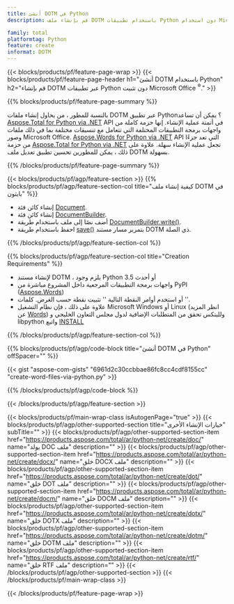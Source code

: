 ```yaml
---
title: أنشئ DOTM في Python
description: قم بإنشاء ملف DOTM باستخدام تطبيقات Python دون استخدام Microsoft Word. 

family: total
platformtag: Python
feature: create
informat: DOTM
---
```

{{< blocks/products/pf/feature-page-wrap >}}
{{< blocks/products/pf/feature-page-header h1="أنشئ DOTM باستخدام Python" h2="قم بإنشاء DOTM عبر تطبيقات Python دون تثبيت Microsoft Office <sup>&reg;</sup>." >}}

{{% blocks/products/pf/feature-page-summary %}}

بالنسبة للمطور ، من يحاول إنشاء ملفات DOTM عبر تطبيق Python؟ يمكن أن تساعد [Aspose.Total for Python via .NET](https://products.aspose.com/total/python-net/) API في أتمتة عملية الإنشاء. إنها حزمة كاملة من واجهات برمجة التطبيقات المختلفة التي تتعامل مع تنسيقات مختلفة بما في ذلك ملفات وصور Microsoft Office. [Aspose.Words for Python via .NET](https://products.aspose.com/words/python-net/) API التي تعد جزءًا من حزمة [Aspose.Total for Python via .NET](https://products.aspose.com/total/python-net/) تجعل عملية الإنشاء سهلة. علاوة على ذلك ، يمكن للمطورين تحسين تطبيق تعديل ملف DOTM بسهولة. 

{{% /blocks/products/pf/feature-page-summary %}}

{{< blocks/products/pf/agp/feature-section >}}
{{% blocks/products/pf/agp/feature-section-col title="كيفية إنشاء ملف DOTM في بايثون" %}}

- إنشاء كائن فئة [Document](https://reference.aspose.com/words/python-net/aspose.words/document/).
- إنشاء كائن فئة [DocumentBuilder](https://reference.aspose.com/words/python-net/aspose.words/documentbuilder/).
- أضف نصًا إلى ملف باستخدام طريقة [DocumentBuilder.write()](https://reference.aspose.com/words/python-net/aspose.words/documentbuilder/write/).
- احفظ باستخدام طريقة [save()](https://reference.aspose.com/words/python-net/aspose.words/document/save/) بتمرير مسار مستند DOTM ذي الصلة.

{{% /blocks/products/pf/agp/feature-section-col %}}

{{% blocks/products/pf/agp/feature-section-col title="Creation Requirements" %}}

- لإنشاء مستند DOTM ، يلزم وجود Python 3.5 أو أحدث
- واجهات برمجة التطبيقات المرجعية داخل المشروع مباشرة من PyPI ([Aspose.Words](https://pypi.org/project/aspose-words/)) 
- أو استخدم أوامر النقطة التالية '' تثبيت نقطة حسب الغرض. كلمات ''. 
- علاوة على ذلك ، فإن نظام التشغيل Microsoft Windows أو Linux (انظر المزيد عن [Words](https://docs.aspose.com/words/python-net/system-requirements/)) وللينكس تحقق من المتطلبات الإضافية لدول مجلس التعاون الخليجي و libpython واتبع [INSTALL](https://docs.aspose.com/words/python-net/installation/) 

{{% /blocks/products/pf/agp/feature-section-col %}}

{{% blocks/products/pf/agp/code-block title="أنشئ DOTM في Python" offSpacer="" %}}

{{< gist "aspose-com-gists" "6961d2c30ccbbae86fc8cc4cdf8155cc" "create-word-files-via-python.py" >}}

{{% /blocks/products/pf/agp/code-block %}}

{{< /blocks/products/pf/agp/feature-section >}}

{{< blocks/products/pf/main-wrap-class isAutogenPage="true" >}}
{{< blocks/products/pf/agp/other-supported-section title="خيارات الإنشاء الأخرى" subTitle="" >}}
{{< blocks/products/pf/agp/other-supported-section-item href="https://products.aspose.com/total/ar/python-net/create/doc/" name="يولد DOC ملف" description="" >}}
{{< blocks/products/pf/agp/other-supported-section-item href="https://products.aspose.com/total/ar/python-net/create/docx/" name="خلق DOCX ملف" description="" >}}
{{< blocks/products/pf/agp/other-supported-section-item href="https://products.aspose.com/total/ar/python-net/create/dot/" name="خلق DOT ملف" description="" >}}
{{< blocks/products/pf/agp/other-supported-section-item href="https://products.aspose.com/total/ar/python-net/create/docm/" name="خلق DOCM ملف" description="" >}}
{{< blocks/products/pf/agp/other-supported-section-item href="https://products.aspose.com/total/ar/python-net/create/dotx/" name="خلق DOTX ملف" description="" >}}
{{< blocks/products/pf/agp/other-supported-section-item href="https://products.aspose.com/total/ar/python-net/create/dotm/" name="خلق DOTM ملف" description="" >}}
{{< blocks/products/pf/agp/other-supported-section-item href="https://products.aspose.com/total/ar/python-net/create/rtf/" name="خلق RTF ملف" description="" >}}
{{< /blocks/products/pf/agp/other-supported-section >}}
{{< /blocks/products/pf/main-wrap-class >}}

{{< /blocks/products/pf/feature-page-wrap >}}
